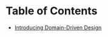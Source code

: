 # Table of Contents

- [Introducing Domain-Driven Design](Introducing%20Domain-Driven%20Design.md)

